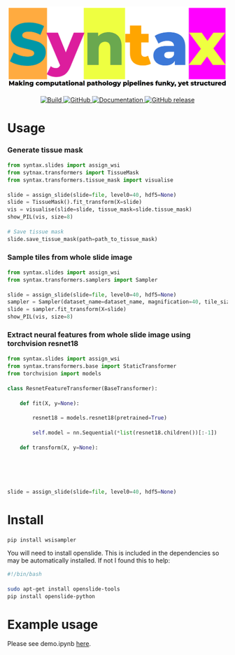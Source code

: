 <p align="center">
    <br>
    <img src="docs/source/imgs/syntax_logo_text.png" width="600"/>
    <br>
<p>
<p align="center">
    <a href="https://circleci.com/gh/huggingface/transformers">
        <img alt="Build" src="https://img.shields.io/circleci/build/github/huggingface/transformers/master">
    </a>
    <a href="https://github.com/jgamper/wsy-syntax/blob/master/LICENSE">
        <img alt="GitHub" src="https://img.shields.io/github/license/jgamper/wsi-syntax.svg?color=blue">
    </a>
    <a href="https://jgamper.github.io/syntax/">
        <img alt="Documentation" src="https://img.shields.io/website/http/jgamper.github.io/syntax.svg?down_color=red&down_message=offline&up_message=online">
    </a>
    <a href="https://github.com/jgamper/wsi-syntax/releases">
        <img alt="GitHub release" src="https://img.shields.io/github/release/jgamper/wsi-syntax.svg">
    </a>
</p>

# Usage

### Generate tissue mask
```python
from syntax.slides import assign_wsi
from sytnax.transformers import TissueMask
from syntax.transformers.tissue_mask import visualise

slide = assign_slide(slide=file, level0=40, hdf5=None)
slide = TissueMask().fit_transform(X=slide)
vis = visualise(slide=slide, tissue_mask=slide.tissue_mask)
show_PIL(vis, size=8)

# Save tissue mask
slide.save_tissue_mask(path=path_to_tissue_mask)
```

### Sample tiles from whole slide image
```python
from syntax.slides import assign_wsi
from syntax.transformers.samplers import Sampler

slide = assign_slide(slide=file, level0=40, hdf5=None)
sampler = Sampler(dataset_name=dataset_name, magnification=40, tile_size=256, ignore_bg=True, max_per_class=20)
slide = sampler.fit_transform(X=slide)
show_PIL(vis, size=8)
```

### Extract neural features from whole slide image using torchvision resnet18
```python
from syntax.slides import assign_wsi
from syntax.transformers.base import StaticTransformer
from torchvision import models

class ResnetFeatureTransformer(BaseTransformer):

    def fit(X, y=None):

        resnet18 = models.resnet18(pretrained=True)

        self.model = nn.Sequential(*list(resnet18.children())[:-1])

    def transform(X, y=None):





slide = assign_slide(slide=file, level0=40, hdf5=None)

```

# Install

`pip install wsisampler`

You will need to install openslide. This is included in the dependencies so may be automatically installed. If not I found this to help:

```bash
#!/bin/bash

sudo apt-get install openslide-tools
pip install openslide-python
```

# Example usage

Please see demo.ipynb [here](https://github.com/jgamper/WholeSlideImageSampler/blob/master/demo.ipynb).
